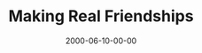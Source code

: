 ---
layout: message
category: message
series: "Doing Life Together"
title: "Making Real Friendships "
date: 2000-06-10-00-00
message_id: 373
---